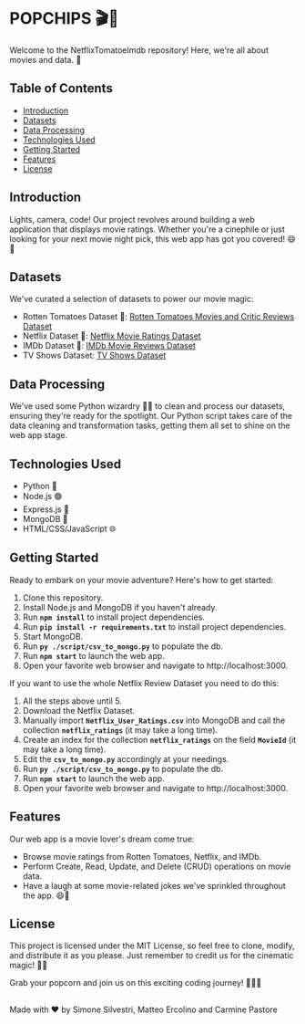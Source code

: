 
# POPCHIPS 🎬🍿

Welcome to the NetflixTomatoeImdb repository! Here, we're all about movies and data. 🎉

## Table of Contents

- [Introduction](#introduction)
- [Datasets](#datasets)
- [Data Processing](#data-processing)
- [Technologies Used](#technologies-used)
- [Getting Started](#getting-started)
- [Features](#features)
- [License](#license)

## Introduction

Lights, camera, code! Our project revolves around building a web application that displays movie ratings. Whether you're a cinephile or just looking for your next movie night pick, this web app has got you covered! 😄🍕

## Datasets

We've curated a selection of datasets to power our movie magic:

- Rotten Tomatoes Dataset 🍅: [Rotten Tomatoes Movies and Critic Reviews Dataset](https://www.kaggle.com/datasets/stefanoleone992/rotten-tomatoes-movies-and-critic-reviews-dataset)
- Netflix Dataset 🍿: [Netflix Movie Ratings Dataset](https://www.kaggle.com/datasets/evanschreiner/netflix-movie-ratings)
- IMDb Dataset 🎥: [IMDb Movie Reviews Dataset](https://ieee-dataport.org/open-access/imdb-movie-reviews-dataset)
- TV Shows Dataset: [TV Shows Dataset](https://www.kaggle.com/datasets/ruchi798/tv-shows-on-netflix-prime-video-hulu-and-disney)

## Data Processing

We've used some Python wizardry 🧙‍♂️ to clean and process our datasets, ensuring they're ready for the spotlight. Our Python script takes care of the data cleaning and transformation tasks, getting them all set to shine on the web app stage.

## Technologies Used

- Python 🐍
- Node.js 🟢
- Express.js 🚀
- MongoDB 🍃
- HTML/CSS/JavaScript 🌐

## Getting Started

Ready to embark on your movie adventure? Here's how to get started:

1. Clone this repository.
2. Install Node.js and MongoDB if you haven't already.
3. Run **`npm install`** to install project dependencies.
4. Run **`pip install -r requirements.txt`** to install project dependencies.
5. Start MongoDB.
6. Run **`py ./script/csv_to_mongo.py`** to populate the db.
7. Run **`npm start`** to launch the web app.
8. Open your favorite web browser and navigate to http://localhost:3000.

If you want to use the whole Netflix Review Dataset you need to do this:
1. All the steps above until 5.
2. Download the Netflix Dataset.
3. Manually import **`Netflix_User_Ratings.csv`** into MongoDB and call the collection **`netflix_ratings`** (it may take a long time).
4. Create an index for the collection **`netflix_ratings`** on the field **`MovieId`** (it may take a long time).
5. Edit the **`csv_to_mongo.py`** accordingly at your needings.
6. Run **`py ./script/csv_to_mongo.py`** to populate the db.
7. Run **`npm start`** to launch the web app.
8. Open your favorite web browser and navigate to http://localhost:3000.

## Features

Our web app is a movie lover's dream come true:

- Browse movie ratings from Rotten Tomatoes, Netflix, and IMDb.
- Perform Create, Read, Update, and Delete (CRUD) operations on movie data.
- Have a laugh at some movie-related jokes we've sprinkled throughout the app. 😄🎉

## License

This project is licensed under the MIT License, so feel free to clone, modify, and distribute it as you please. Just remember to credit us for the cinematic magic! 🎥✨

Grab your popcorn and join us on this exciting coding journey! 🍿🎉🚀

## 

Made with ❤️ by Simone Silvestri, Matteo Ercolino and Carmine Pastore
